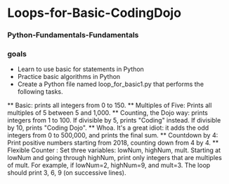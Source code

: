 # Loops-for-Basic-CodingDojo
### Python-Fundamentals-Fundamentals
### goals
* Learn to use basic for statements in Python
* Practice basic algorithms in Python
* Create a Python file named loop_for_basic1.py that performs the following tasks.

** Basic: prints all integers from 0 to 150.
** Multiples of Five: Prints all multiples of 5 between 5 and 1,000.
** Counting, the Dojo way: prints integers from 1 to 100. If divisible by 5, prints "Coding" instead. If divisible by 10, prints "Coding Dojo".
** Whoa. It's a great idiot: it adds the odd integers from 0 to 500,000, and prints the final sum.
** Countdown by 4: Print positive numbers starting from 2018, counting down from 4 by 4.
** Flexible Counter : Set three variables: lowNum, highNum, mult. Starting at lowNum and going through highNum, print only integers that are multiples of mult. For example, if lowNum=2, highNum=9, and mult=3. The loop should print 3, 6, 9 (on successive lines).  
